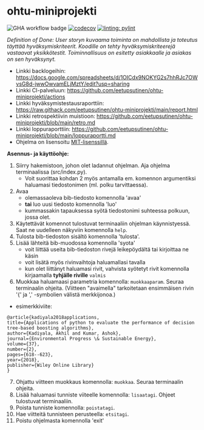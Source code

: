 # ohtu-miniprojekti
![GHA workflow badge](https://github.com/eetupsutinen/ohtu-miniprojekti/workflows/CI/badge.svg)
[![codecov](https://codecov.io/gh/eetupsutinen/ohtu-miniprojekti/graph/badge.svg?token=2A06H0INDB)](https://codecov.io/gh/eetupsutinen/ohtu-miniprojekti)
[![linting: pylint](https://img.shields.io/badge/linting-pylint-yellowgreen)](https://github.com/pylint-dev/pylint)

*Definition of Done: User storyn kuvaama toiminta on mahdollista ja toteutus täyttää hyväksymiskriteerit. Koodille on tehty hyväksymiskriteerejä vastaavat 
yksikkötestit. Toiminnallisuus on esitetty asiakkaalle ja asiakas on sen hyväksynyt.*
  
- Linkki backlogeihin: https://docs.google.com/spreadsheets/d/1OICdx9NOKYG2s7hhRJc7OWvsG8d-jwwOwvamELjMztY/edit?usp=sharing
- Linkki CI-palveluun: https://github.com/eetupsutinen/ohtu-miniprojekti/actions
- Linkki hyväksymistestausraporttiin: https://raw.githack.com/eetupsutinen/ohtu-miniprojekti/main/report.html
- Linkki retrospektiivin muistioon: https://github.com/eetupsutinen/ohtu-miniprojekti/blob/main/retro.md
- Linkki loppuraporttiin: https://github.com/eetupsutinen/ohtu-miniprojekti/blob/main/loppuraportti.md
- Ohjelma on lisensoitu [MIT-lisenssillä](https://raw.githubusercontent.com/eetupsutinen/ohtu-miniprojekti/refs/heads/main/LICENSE).

**Asennus- ja käyttöohje:**

1. Siirry hakemistoon, johon olet ladannut ohjelman. Aja ohjelma terminaalissa (src/index.py).
   - Voit suorittaa kohdan 2 myös antamalla em. komennon argumentiksi haluamasi tiedostonimen (ml. polku tarvittaessa).
2. Avaa
   - olemassaoleva bib-tiedosto komennolla 'avaa' 
   - **tai** luo uusi tiedosto komennolla 'luo'
   - kummassakin tapauksessa syötä tiedostonimi suhteessa polkuun, jossa olet.
3. Käytettävät komennot tulostuvat terminaaliin ohjelman käynnistyessä. Saat ne uudelleen näkyviin komennolla ```help```.
4. Tulosta bib-tiedoston sisältö komennolla 'tulosta'.
5. Lisää lähteitä bib-muodossa komennolla 'syota'
   - voit liittää useita bib-tiedoston rivejä leikepöydältä tai kirjoittaa ne käsin
   - voit lisätä myös rivinvaihtoja haluamallasi tavalla
   - kun olet liittänyt haluamasi rivit, vahvista syötetyt rivit komennolla kirjaamalla **tyhjälle riville** ```valmis```
6. Muokkaa haluamaasi parametria komennolla: ```muokkaaparam```. Seuraa terminaalin ohjeita. (Viitteen "avaimella" tarkoitetaan ensimmäisen rivin '{' ja ',' -symbolien välistä merkkijonoa.)
- esimerkkiviite:
```
@article{kadiyala2018applications,
title={Applications of python to evaluate the performance of decision tree-based boosting algorithms},
author={Kadiyala, Akhil and Kumar, Ashok},
journal={Environmental Progress \& Sustainable Energy},
volume={37},
number={2},
pages={618--623},
year={2018},
publisher={Wiley Online Library}
}
```
7. Ohjattu viitteen muokkaus komennolla: ```muokkaa```. Seuraa terminaalin ohjeita.
8. Lisää haluamasi tunniste viiteelle komennolla: ```lisaatagi```. Ohjeet tulostuvat terminaaliin.
9. Poista tunniste komennolla: ```poistatagi```.
10. Hae viitteitä tunnisteen perusteella: ```etsitagi```.
11. Poistu ohjelmasta komennolla 'exit'
